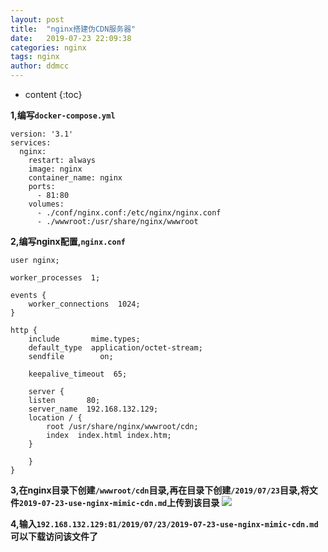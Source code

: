 ```yaml
---
layout: post
title:  "nginx搭建伪CDN服务器"
date:   2019-07-23 22:09:38
categories: nginx
tags: nginx
author: ddmcc
---
```


* content
{:toc}


**1,编写`docker-compose.yml`**





	version: '3.1'
	services:
	  nginx:
	    restart: always
	    image: nginx
	    container_name: nginx
	    ports:
	      - 81:80
	    volumes:
	      - ./conf/nginx.conf:/etc/nginx/nginx.conf
	      - ./wwwroot:/usr/share/nginx/wwwroot





**2,编写nginx配置,`nginx.conf`**

	user nginx;

	worker_processes  1;

	events {
	    worker_connections  1024;
	}

	http {
	    include       mime.types;
	    default_type  application/octet-stream;
	    sendfile        on;

	    keepalive_timeout  65;

	    server {
		listen       80;
		server_name  192.168.132.129;
		location / {
		    root /usr/share/nginx/wwwroot/cdn;
		    index  index.html index.htm;
		}

	    }
	}





**3,在nginx目录下创建`/wwwroot/cdn`目录,再在目录下创建`/2019/07/23`目录,将文件`2019-07-23-use-nginx-mimic-cdn.md`上传到该目录**
![](https://i.loli.net/2019/07/23/5d3727a310c5283443.png)




**4,输入`192.168.132.129:81/2019/07/23/2019-07-23-use-nginx-mimic-cdn.md`可以下载访问该文件了**
